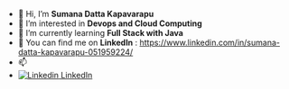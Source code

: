 - 👋 Hi, I’m <b>Sumana Datta Kapavarapu</b>
- 👀 I’m interested in <b>Devops and Cloud Computing</b>
- 🌱 I’m currently learning <b>Full Stack with Java</b>
- 💞️ You can find me on <b>LinkedIn</b> : https://www.linkedin.com/in/sumana-datta-kapavarapu-051959224/
- 📫
- [![Linkedin](https://i.stack.imgur.com/gVE0j.png) LinkedIn](https://www.linkedin.com/)
&nbsp;

<!---
git-sumana/git-sumana is a ✨ special ✨ repository because its `README.md` (this file) appears on your GitHub profile.
You can click the Preview link to take a look at your changes.
--->
